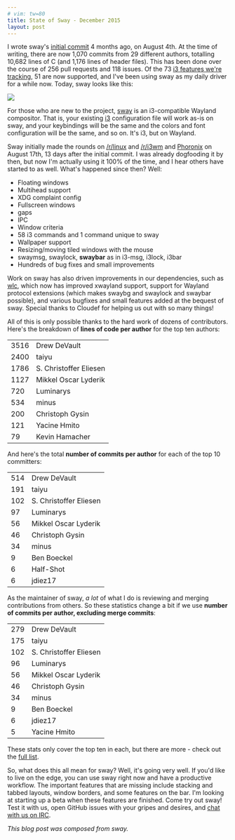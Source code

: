 ```yaml
---
# vim: tw=80
title: State of Sway - December 2015
layout: post
---
```


I wrote sway's [initial commit](https://github.com/SirCmpwn/sway/commit/6a33e1e3cddac31b762e4376e29c03ccf8f92107)
4 months ago, on August 4th. At the time of writing, there are now 1,070 commits
from 29 different authors, totalling 10,682 lines of C (and 1,176 lines of
header files). This has been done over the course of 256 pull requests and 118
issues. Of the 73 [i3 features we're
tracking](https://github.com/SirCmpwn/sway/issues/2), 51 are now supported, and
I've been using sway as my daily driver for a while now. Today, sway looks like
this:

[![](https://sr.ht/NCx_.png)](https://sr.ht/NCx_.png)

For those who are new to the project, [sway](https://github.com/SirCmpwn/sway)
is an i3-compatible Wayland compositor. That is, your existing
[i3](http://i3wm.org/) configuration file will work as-is on sway, and your
keybindings will be the same and the colors and font configuration will be the
same, and so on. It's i3, but on Wayland.

Sway initially made the rounds on [/r/linux](https://redd.it/3he5hn) and
[/r/i3wm](https://redd.it/3he48j) and
[Phoronix](https://www.phoronix.com/scan.php?page=news_item&px=Wayland-i3-Sway-Tiling)
on August 17th, 13 days after the initial commit. I was already dogfooding it by
then, but now I'm actually using it 100% of the time, and I hear others have
started to as well. What's happened since then? Well:

* Floating windows
* Multihead support
* XDG complaint config
* Fullscreen windows
* gaps
* IPC
* Window criteria
* 58 i3 commands and 1 command unique to sway
* Wallpaper support
* Resizing/moving tiled windows with the mouse
* swaymsg, swaylock, **swaybar** as in i3-msg, i3lock, i3bar
* Hundreds of bug fixes and small improvements

Work on sway has also driven improvements in our dependencies, such as
[wlc](https://github.com/Cloudef/wlc), which now has improved xwayland support,
support for Wayland protocol extensions (which makes swaybg and swaylock and
swaybar possible), and various bugfixes and small features added at the bequest
of sway. Special thanks to Cloudef for helping us out with so many things!

All of this is only possible thanks to the hard work of dozens of contributors.
Here's the breakdown of **lines of code per author** for the top ten authors:

<table class="table">
    <tbody>
        <tr><td>3516</td><td>Drew DeVault</td></tr>
        <tr><td>2400</td><td>taiyu</td></tr>
        <tr><td>1786</td><td>S. Christoffer Eliesen</td></tr>
        <tr><td>1127</td><td>Mikkel Oscar Lyderik</td></tr>
        <tr><td>720</td><td>Luminarys</td></tr>
        <tr><td>534</td><td>minus</td></tr>
        <tr><td>200</td><td>Christoph Gysin</td></tr>
        <tr><td>121</td><td>Yacine Hmito</td></tr>
        <tr><td>79</td><td>Kevin Hamacher</td></tr>
    </tbody>
</table>

And here's the total **number of commits per author** for each of the top 10
committers:

<table class="table">
    <tbody>
        <tr><td>514</td><td> Drew DeVault</td></tr>
        <tr><td>191</td><td> taiyu</td></tr>
        <tr><td>102</td><td> S. Christoffer Eliesen</td></tr>
        <tr><td>97</td><td> Luminarys</td></tr>
        <tr><td>56</td><td> Mikkel Oscar Lyderik</td></tr>
        <tr><td>46</td><td> Christoph Gysin</td></tr>
        <tr><td>34</td><td> minus</td></tr>
        <tr><td>9</td><td> Ben Boeckel</td></tr>
        <tr><td>6</td><td> Half-Shot</td></tr>
        <tr><td>6</td><td> jdiez17</td></tr>
    </tbody>
</table>

As the maintainer of sway, *a lot* of what I do is reviewing and merging
contributions from others. So these statistics change a bit if we use **number
of commits per author, excluding merge commits**:

<table class="table">
    <tbody>
        <tr><td>279</td><td> Drew DeVault</td></tr>
        <tr><td>175</td><td> taiyu</td></tr>
        <tr><td>102</td><td> S. Christoffer Eliesen</td></tr>
        <tr><td>96</td><td> Luminarys</td></tr>
        <tr><td>56</td><td> Mikkel Oscar Lyderik</td></tr>
        <tr><td>46</td><td> Christoph Gysin</td></tr>
        <tr><td>34</td><td> minus</td></tr>
        <tr><td>9</td><td> Ben Boeckel</td></tr>
        <tr><td>6</td><td> jdiez17</td></tr>
        <tr><td>5</td><td> Yacine Hmito</td></tr>
    </tbody>
</table>

These stats only cover the top ten in each, but there are more - check out the
[full list](https://github.com/SirCmpwn/sway/graphs/contributors).

So, what does this all mean for sway? Well, it's going very well. If you'd like
to live on the edge, you can use sway right now and have a productive workflow.
The important features that are missing include stacking and tabbed layouts, 
window borders, and some features on the bar. I'm looking at starting up a beta
when these features are finished. Come try out sway! Test it with us, open
GitHub issues with your gripes and desires, and [chat
with us on IRC](http://webchat.freenode.net/?channels=sway&uio=d4).

*This blog post was composed from sway.*
